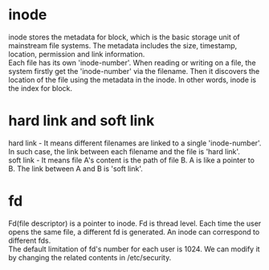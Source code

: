 # inode #
inode stores the metadata for block, which is the basic storage unit of mainstream file systems. The metadata includes the size, timestamp, location, permission and link information.  
Each file has its own 'inode-number'. When reading or writing on a file, the system firstly get the 'inode-number' via the filename. 
Then it discovers the location of the file using the metadata in the inode.
In other words, inode is the index for block. 

# hard link and soft link #
hard link - It means different filenames are linked to a single 'inode-number'. In such case, the link between each filename and the file is 'hard link'.  
soft link - It means file A's content is the path of file B. A is like a pointer to B. The link between A and B is 'soft link'.

# fd #
Fd(file descriptor) is a pointer to inode. Fd is thread level. Each time the user opens the same file, a different fd is generated. An inode can correspond to different fds.  
The default limitation of fd's number for each user is 1024. We can modify it by changing the related contents in /etc/security.
